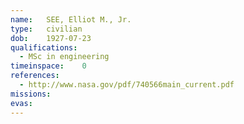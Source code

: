 ```yaml
---
name:	SEE, Elliot M., Jr.
type:	civilian
dob:	1927-07-23
qualifications:
  - MSc in engineering
timeinspace:	0
references:
  - http://www.nasa.gov/pdf/740566main_current.pdf
missions:
evas:
---
```

